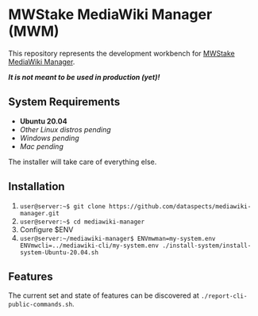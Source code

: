 # MWStake MediaWiki Manager (MWM)

This repository represents the development workbench for [MWStake MediaWiki Manager](https://mwstake.org/mwstake/wiki/MWStake_MediaWiki_Manager).

***It is not meant to be used in production (yet)!***

## System Requirements

* **Ubuntu 20.04**
* *Other Linux distros pending*
* *Windows pending*
* *Mac pending*

The installer will take care of everything else.

## Installation

1. `user@server:~$ git clone https://github.com/dataspects/mediawiki-manager.git`
2. `user@server:~$ cd mediawiki-manager`
3. Configure $ENV
4. `user@server:~/mediawiki-manager$ ENVmwman=my-system.env ENVmwcli=../mediawiki-cli/my-system.env ./install-system/install-system-Ubuntu-20.04.sh`

## Features

The current set and state of features can be discovered at `./report-cli-public-commands.sh`.